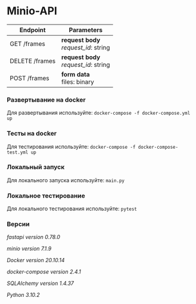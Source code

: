 # Minio-API

| Endpoint       | Parameters                                 |
|----------------|--------------------------------------------|
| GET /frames    | **request body** <br> *request_id*: string |
| DELETE /frames | **request body** <br> *request_id*: string |
| POST /frames   | **form data** <br> files: binary           |

### Развертывание на docker
Для развертывания используйте: 
`docker-compose -f docker-compose.yml up`

### Тесты на docker
Для тестирования используйте: `docker-compose -f docker-compose-test.yml up`

### Локальный запуск
Для локального запуска используйте: `main.py`

### Локальное тестирование
Для локального тестирования используйте: `pytest`


### Версии

*fastapi version 0.78.0*

*minio version 7.1.9*

*Docker version 20.10.14*

*docker-compose version 2.4.1*

*SQLAlchemy version 1.4.37*

*Python 3.10.2*
